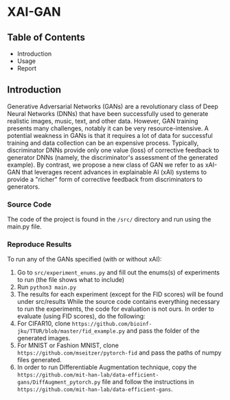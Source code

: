# XAI-GAN

## Table of Contents
* Introduction
* Usage
* Report

## Introduction
Generative Adversarial Networks (GANs) are a revolutionary class of Deep Neural Networks (DNNs) that have been successfully used to generate realistic images, music, text, and other data. 
However, GAN training presents many challenges, notably it can be very resource-intensive. A potential weakness in GANs is that it requires a lot of data for successful training and data collection can be an expensive process. Typically, discriminator DNNs provide only one value (loss) of corrective feedback to generator DNNs (namely, the discriminator's assessment of the generated example). By contrast, we propose a new class of GAN we refer to as xAI-GAN that leverages recent advances in explainable AI (xAI) systems to provide a "richer" form of corrective feedback from discriminators to generators. 

### Source Code
The code of the project is found in the `/src/` directory and run using the main.py file. 

### Reproduce Results
To run any of the GANs specified (with or without xAI):
1. Go to `src/experiment_enums.py` and fill out the enums(s) of experiments to run (the file shows what to include)
2. Run `python3 main.py`
3. The results for each experiment (except for the FID scores) will be found under src/results
While the source code contains everything necessary to run the experiments, the code for evaluation is not ours. In order to evaluate (using FID scores), do the following:
4. For CIFAR10, clone `https://github.com/bioinf-jku/TTUR/blob/master/fid_example.py` and pass the folder of the generated images.
5. For MNIST or Fashion MNIST, clone `https://github.com/mseitzer/pytorch-fid` and pass the paths of numpy files generated.
6. In order to run Differentiable Augmentation technique, copy the `https://github.com/mit-han-lab/data-efficient-gans/DiffAugment_pytorch.py` file and follow the instructions in `https://github.com/mit-han-lab/data-efficient-gans`.
